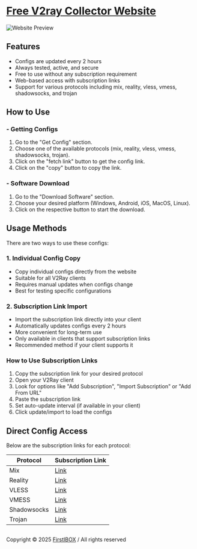 # [Free V2ray Collector Website](https://free-v2ray-collector.glitch.me/)

![Website Preview](https://v2ray-collector.gt.tc/assets/websiteImg.png)

## Features

- Configs are updated every 2 hours
- Always tested, active, and secure
- Free to use without any subscription requirement
- Web-based access with subscription links
- Support for various protocols including mix, reality, vless, vmess, shadowsocks, and trojan

## How to Use

### - Getting Configs

1. Go to the "Get Config" section.
2. Choose one of the available protocols (mix, reality, vless, vmess, shadowsocks, trojan).
3. Click on the "fetch link" button to get the config link.
4. Click on the "copy" button to copy the link.

### - Software Download

1. Go to the "Download Software" section.
2. Choose your desired platform (Windows, Android, iOS, MacOS, Linux).
3. Click on the respective button to start the download.

## Usage Methods

There are two ways to use these configs:

### 1. Individual Config Copy
- Copy individual configs directly from the website
- Suitable for all V2Ray clients
- Requires manual updates when configs change
- Best for testing specific configurations

### 2. Subscription Link Import
- Import the subscription link directly into your client
- Automatically updates configs every 2 hours
- More convenient for long-term use
- Only available in clients that support subscription links
- Recommended method if your client supports it

### How to Use Subscription Links
1. Copy the subscription link for your desired protocol
2. Open your V2Ray client
3. Look for options like "Add Subscription", "Import Subscription" or "Add From URL"
4. Paste the subscription link
5. Set auto-update interval (if available in your client)
6. Click update/import to load the configs

## Direct Config Access

Below are the subscription links for each protocol:

| Protocol | Subscription Link |
|----------|------------------|
| Mix | [Link](https://raw.githubusercontent.com/iboxz/free-v2ray-collector/main/main/mix) |
| Reality | [Link](https://raw.githubusercontent.com/iboxz/free-v2ray-collector/main/main/reality) |
| VLESS | [Link](https://raw.githubusercontent.com/iboxz/free-v2ray-collector/main/main/vless) |
| VMESS | [Link](https://raw.githubusercontent.com/iboxz/free-v2ray-collector/main/main/vmess) |
| Shadowsocks | [Link](https://raw.githubusercontent.com/iboxz/free-v2ray-collector/main/main/shadowsocks) |
| Trojan | [Link](https://raw.githubusercontent.com/iboxz/free-v2ray-collector/main/main/trojan) |

##

Copyright © 2025 [FirstIBOX]("https://firstibox.glitch.me/) / All rights reserved
